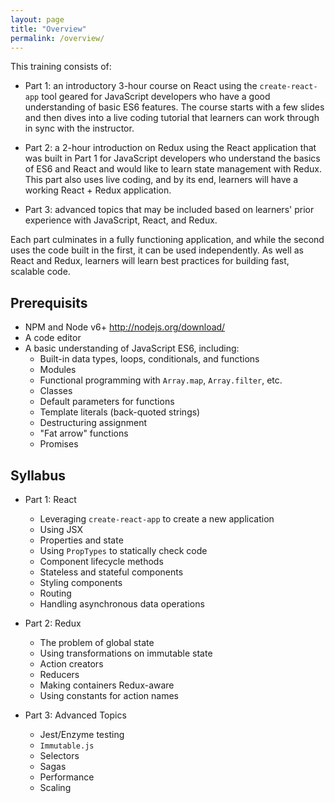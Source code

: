 ```yaml
---
layout: page
title: "Overview"
permalink: /overview/
---
```


This training consists of:

- Part 1: an introductory 3-hour course on React using the
  `create-react-app` tool geared for JavaScript developers who have a
  good understanding of basic ES6 features. The course starts with a
  few slides and then dives into a live coding tutorial that learners
  can work through in sync with the instructor.

- Part 2: a 2-hour introduction on Redux using the React application
  that was built in Part 1 for JavaScript developers who understand
  the basics of ES6 and React and would like to learn state management
  with Redux. This part also uses live coding, and by its end,
  learners will have a working React + Redux application.

- Part 3: advanced topics that may be included based on learners'
  prior experience with JavaScript, React, and Redux.

Each part culminates in a fully functioning application, and while the
second uses the code built in the first, it can be used independently.
As well as React and Redux, learners will learn best practices for
building fast, scalable code.

## Prerequisits 

- NPM and Node v6+ <http://nodejs.org/download/>
- A code editor
- A basic understanding of JavaScript ES6, including:
  - Built-in data types, loops, conditionals, and functions
  - Modules
  - Functional programming with `Array.map`, `Array.filter`, etc.
  - Classes
  - Default parameters for functions
  - Template literals (back-quoted strings)
  - Destructuring assignment
  - "Fat arrow" functions
  - Promises

## Syllabus

- Part 1: React
  - Leveraging `create-react-app` to create a new application
  - Using JSX
  - Properties and state
  - Using `PropTypes` to statically check code
  - Component lifecycle methods
  - Stateless and stateful components
  - Styling components
  - Routing
  - Handling asynchronous data operations

- Part 2: Redux
  - The problem of global state
  - Using transformations on immutable state
  - Action creators
  - Reducers
  - Making containers Redux-aware
  - Using constants for action names

- Part 3: Advanced Topics
  - Jest/Enzyme testing
  - `Immutable.js`
  - Selectors
  - Sagas
  - Performance
  - Scaling
